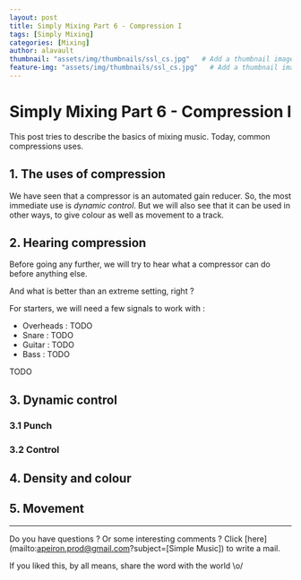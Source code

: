 ```yaml
---
layout: post
title: Simply Mixing Part 6 - Compression I
tags: [Simply Mixing]
categories: [Mixing]
author: alavault
thumbnail: "assets/img/thumbnails/ssl_cs.jpg"   # Add a thumbnail image on blog view
feature-img: "assets/img/thumbnails/ssl_cs.jpg"   # Add a thumbnail image on blog view
---
```


# Simply Mixing Part 6 - Compression I

This post tries to describe the basics of mixing music. Today, common compressions uses.

## 1. The uses of compression

We have seen that a compressor is an automated gain reducer. So, the most immediate use is *dynamic control*. But we will also see that it can be used in other ways, to give colour as well as movement to a track.

## 2. Hearing compression

Before going any further, we will try to hear what a compressor can do before anything else.

And what is better than an extreme setting, right ?

For starters, we will need a few signals to work with :

* Overheads : TODO
* Snare : TODO
* Guitar : TODO
* Bass : TODO

TODO


## 3. Dynamic control
### 3.1 Punch

### 3.2 Control

## 4. Density and colour

## 5. Movement


---

Do you have questions ? Or some interesting comments ? Click [here](mailto:apeiron.prod@gmail.com?subject=[Simple Music]) to write a mail.

If you liked this, by all means, share the word with the world \o/



